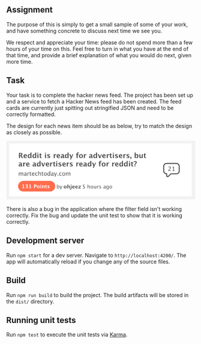 ## Assignment

The purpose of this is simply to get a small sample of some of your work, and have something
concrete to discuss next time we see you.

We respect and appreciate your time: please do not spend more than a few hours of your time on this.
Feel free to turn in what you have at the end of that time, and provide a brief explanation of what
you would do next, given more time.

## Task

Your task is to complete the hacker news feed. The project has been set up and a service to fetch a
Hacker News feed has been created. The feed cards are currently just spitting out stringified JSON
and need to be correctly formatted.

The design for each news item should be as below, try to match the design as closely as possible.

<img src="card-mock.png">

There is also a bug in the application where the filter field isn't working correctly. Fix the bug
and update the unit test to show that it is working correctly.

## Development server

Run `npm start` for a dev server. Navigate to `http://localhost:4200/`. The app will automatically
reload if you change any of the source files.

## Build

Run `npm run build` to build the project. The build artifacts will be stored in the `dist/`
directory.

## Running unit tests

Run `npm test` to execute the unit tests via [Karma](https://karma-runner.github.io).
